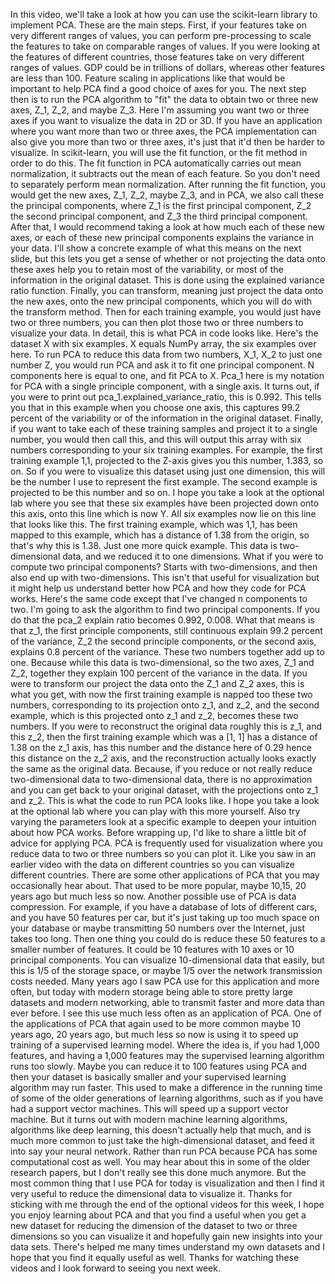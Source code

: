 In this video, we'll take a look at how you can use the scikit-learn library to implement PCA. These are the main steps. First, if your features take on very different ranges of values, you can perform pre-processing to scale the features to take on comparable ranges of values. If you were looking at the features of different countries, those features take on very different ranges of values. GDP could be in trillions of dollars, whereas other features are less than 100. Feature scaling in applications like that would be important to help PCA find a good choice of axes for you. The next step then is to run the PCA algorithm to "fit" the data to obtain two or three new axes, Z_1, Z_2, and maybe Z_3. Here I'm assuming you want two or three axes if you want to visualize the data in 2D or 3D. If you have an application where you want more than two or three axes, the PCA implementation can also give you more than two or three axes, it's just that it'd then be harder to visualize. In scikit-learn, you will use the fit function, or the fit method in order to do this. The fit function in PCA automatically carries out mean normalization, it subtracts out the mean of each feature. So you don't need to separately perform mean normalization. After running the fit function, you would get the new axes, Z_1, Z_2, maybe Z_3, and in PCA, we also call these the principal components, where Z_1 is the first principal component, Z_2 the second principal component, and Z_3 the third principal component. After that, I would recommend taking a look at how much each of these new axes, or each of these new principal components explains the variance in your data. I'll show a concrete example of what this means on the next slide, but this lets you get a sense of whether or not projecting the data onto these axes help you to retain most of the variability, or most of the information in the original dataset. This is done using the explained variance ratio function. Finally, you can transform, meaning just project the data onto the new axes, onto the new principal components, which you will do with the transform method. Then for each training example, you would just have two or three numbers, you can then plot those two or three numbers to visualize your data. In detail, this is what PCA in code looks like. Here's the dataset X with six examples. X equals NumPy array, the six examples over here. To run PCA to reduce this data from two numbers, X_1, X_2 to just one number Z, you would run PCA and ask it to fit one principal component. N components here is equal to one, and fit PCA to X. Pca_1 here is my notation for PCA with a single principle component, with a single axis. It turns out, if you were to print out pca_1.explained_variance_ratio, this is 0.992. This tells you that in this example when you choose one axis, this captures 99.2 percent of the variability or of the information in the original dataset. Finally, if you want to take each of these training samples and project it to a single number, you would then call this, and this will output this array with six numbers corresponding to your six training examples. For example, the first training example 1,1, projected to the Z-axis gives you this number, 1.383, so on. So if you were to visualize this dataset using just one dimension, this will be the number I use to represent the first example. The second example is projected to be this number and so on. I hope you take a look at the optional lab where you see that these six examples have been projected down onto this axis, onto this line which is now Y. All six examples now lie on this line that looks like this. The first training example, which was 1,1, has been mapped to this example, which has a distance of 1.38 from the origin, so that's why this is 1.38. Just one more quick example. This data is two-dimensional data, and we reduced it to one dimensions. What if you were to compute two principal components? Starts with two-dimensions, and then also end up with two-dimensions. This isn't that useful for visualization but it might help us understand better how PCA and how they code for PCA works. Here's the same code except that I've changed n components to two. I'm going to ask the algorithm to find two principal components. If you do that the pca_2 explain ratio becomes 0.992, 0.008. What that means is that z_1, the first principle components, still continuous explain 99.2 percent of the variance, Z_2 the second principle components, or the second axis, explains 0.8 percent of the variance. These two numbers together add up to one. Because while this data is two-dimensional, so the two axes, Z_1 and Z_2, together they explain 100 percent of the variance in the data. If you were to transform our project the data onto the Z_1 and Z_2 axes, this is what you get, with now the first training example is napped too these two numbers, corresponding to its projection onto z_1, and z_2, and the second example, which is this projected onto z_1 and z_2, becomes these two numbers. If you were to reconstruct the original data roughly this is z_1, and this z_2, then the first training example which was a [1, 1] has a distance of 1.38 on the z_1 axis, has this number and the distance here of 0.29 hence this distance on the z_2 axis, and the reconstruction actually looks exactly the same as the original data. Because, if you reduce or not really reduce two-dimensional data to two-dimensional data, there is no approximation and you can get back to your original dataset, with the projections onto z_1 and z_2. This is what the code to run PCA looks like. I hope you take a look at the optional lab where you can play with this more yourself. Also try varying the parameters look at a specific example to deepen your intuition about how PCA works. Before wrapping up, I'd like to share a little bit of advice for applying PCA. PCA is frequently used for visualization where you reduce data to two or three numbers so you can plot it. Like you saw in an earlier video with the data on different countries so you can visualize different countries. There are some other applications of PCA that you may occasionally hear about. That used to be more popular, maybe 10,15, 20 years ago but much less so now. Another possible use of PCA is data compression. For example, if you have a database of lots of different cars, and you have 50 features per car, but it's just taking up too much space on your database or maybe transmitting 50 numbers over the Internet, just takes too long. Then one thing you could do is reduce these 50 features to a smaller number of features. It could be 10 features with 10 axes or 10 principal components. You can visualize 10-dimensional data that easily, but this is 1/5 of the storage space, or maybe 1/5 over the network transmission costs needed. Many years ago I saw PCA use for this application and more often, but today with modern storage being able to store pretty large datasets and modern networking, able to transmit faster and more data than ever before. I see this use much less often as an application of PCA. One of the applications of PCA that again used to be more common maybe 10 years ago, 20 years ago, but much less so now is using it to speed up training of a supervised learning model. Where the idea is, if you had 1,000 features, and having a 1,000 features may the supervised learning algorithm runs too slowly. Maybe you can reduce it to 100 features using PCA and then your dataset is basically smaller and your supervised learning algorithm may run faster. This used to make a difference in the running time of some of the older generations of learning algorithms, such as if you have had a support vector machines. This will speed up a support vector machine. But it turns out with modern machine learning algorithms, algorithms like deep learning, this doesn't actually help that much, and is much more common to just take the high-dimensional dataset, and feed it into say your neural network. Rather than run PCA because PCA has some computational cost as well. You may hear about this in some of the older research papers, but I don't really see this done much anymore. But the most common thing that I use PCA for today is visualization and then I find it very useful to reduce the dimensional data to visualize it. Thanks for sticking with me through the end of the optional videos for this week, I hope you enjoy learning about PCA and that you find a useful when you get a new dataset for reducing the dimension of the dataset to two or three dimensions so you can visualize it and hopefully gain new insights into your data sets. There's helped me many times understand my own datasets and I hope that you find it equally useful as well. Thanks for watching these videos and I look forward to seeing you next week.